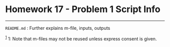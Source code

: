 # Homework 17 - Problem 1 Script Info
---
`README.md` : Further explains m-file, inputs, outputs    

<sup>[1](#footnoteUno)</sup>
<a name = "footnoteUno">1</a>: Note that m-files may not be reused unless express consent is given.  
